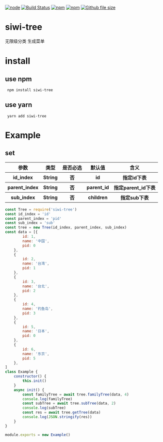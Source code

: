 
[![node](https://img.shields.io/node/v/siwi-tree.svg)](https://www.npmjs.com/package/siwi-tree)
[![Build Status](https://travis-ci.org/siwilizhao/siwi-tree.svg?branch=master)](https://travis-ci.org/siwilizhao/siwi-tree)
[![npm](https://img.shields.io/npm/v/siwi-tree.svg)](https://www.npmjs.com/package/siwi-tree)
[![npm](https://img.shields.io/npm/dt/siwi-tree.svg)](https://www.npmjs.com/package/siwi-tree)
[![Github file size](https://img.shields.io/github/size/siwilizhao/siwi-tree/lib/tree.js.svg)](https://github.com/siwilizhao/siwi-tree/lib/tree.js)

# siwi-tree
无限级分类  生成菜单 

# install

## use npm 

` npm install siwi-tree`

## use yarn

` yarn add siwi-tree`

# Example

## set

<table>
    <tr>
        <th>参数</th>
        <th>类型</th>
        <th>是否必选</th>
        <th>默认值</th>
        <th>含义</th>
    </tr>
    <tr>
        <th>id_index</th>
        <th>String</th>
        <th>否</th>
        <th>id</th>
        <th>指定id下表</th>
    </tr>
    <tr>
        <th>parent_index</th>
        <th>String</th>
        <th>否</th>
        <th>parent_id</th>
        <th>指定parent_id下表</th>
    </tr>
    <tr>
        <th>sub_index</th>
        <th>String</th>
        <th>否</th>
        <th>children</th>
        <th>指定sub下表</th>
    </tr>
</table>

```js
const Tree = require('siwi-tree')
const id_index = 'id'
const parent_index = 'pid'
const sub_index = 'sub'
const tree = new Tree(id_index, parent_index, sub_index)
const data = [{
        id: 1,
        name: '中国',
        pid: 0
    },
    {
        id: 2,
        name: '台湾',
        pid: 1
    },
    {
        id: 3,
        name: '台北',
        pid: 2
    },
    {
        id: 4,
        name: '钓鱼岛',
        pid: 3
    },
    {
        id: 5,
        name: '日本',
        pid: 0
    },
    {
        id: 6,
        name: '东京',
        pid: 5
    },
]
class Example {
    constructor() {
        this.init()
    }
    async init() {
        const familyTree = await tree.familyTree(data, 4)
        console.log(familyTree)
        const subTree = await tree.subTree(data, 2)
        console.log(subTree)
        const res = await tree.getTree(data)
        console.log(JSON.stringify(res))
    }
}

module.exports = new Example()
```